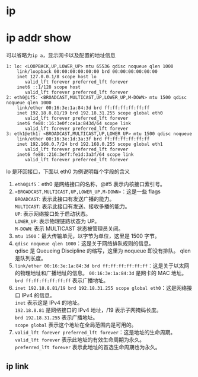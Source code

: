 # ip

# ip addr show

可以省略为`ip a`，显示网卡以及配置的地址信息

```text
1: lo: <LOOPBACK,UP,LOWER_UP> mtu 65536 qdisc noqueue qlen 1000
    link/loopback 00:00:00:00:00:00 brd 00:00:00:00:00:00
    inet 127.0.0.1/8 scope host lo
       valid_lft forever preferred_lft forever
    inet6 ::1/128 scope host
       valid_lft forever preferred_lft forever
2: eth0@if5: <BROADCAST,MULTICAST,UP,LOWER_UP,M-DOWN> mtu 1500 qdisc noqueue qlen 1000
    link/ether 00:16:3e:1a:84:3d brd ff:ff:ff:ff:ff:ff
    inet 192.18.8.81/19 brd 192.18.31.255 scope global eth0
       valid_lft forever preferred_lft forever
    inet6 fe80::16:3e0f:ce1a:843d/64 scope link
       valid_lft forever preferred_lft forever
3: eth1@eth1: <BROADCAST,MULTICAST,UP,LOWER_UP> mtu 1500 qdisc noqueue
    link/ether 00:16:3e:1d:3a:3f brd ff:ff:ff:ff:ff:ff
    inet 192.168.0.7/24 brd 192.168.0.255 scope global eth1
       valid_lft forever preferred_lft forever
    inet6 fe80::216:3eff:fe1d:3a3f/64 scope link
       valid_lft forever preferred_lft forever
```

lo 是环回接口，下面以 eth0 为例说明每个字段的含义

1. `eth0@if5`：eth0 是网络接口的名称，@if5 表示内核接口索引号。
2. `<BROADCAST,MULTICAST,UP,LOWER_UP,M-DOWN>`：这是一些 flags  
   `BROADCAST`: 表示此接口有发送广播的能力。  
   `MULTICAST`: 表示此接口有发送、接收多播的能力。  
   `UP`: 表示网络接口处于启动状态。  
   `LOWER_UP`: 表示物理链路状态为 UP。  
   `M-DOWN`: 表示 MULTICAST 状态被管理员关闭。
3. `mtu 1500`：最大传输单元，以字节为单位，这里是 1500 字节。
4. `qdisc noqueue qlen 1000`：这是关于网络排队规则的信息。  
   qdisc 是 Queueing Discipline 的缩写，这里为 noqueue 即没有排队。 qlen 是队列长度。
5. `link/ether 00:16:3e:1a:84:3d brd ff:ff:ff:ff:ff:ff`：这是关于以太网的物理地址和广播地址的信息。
   `00:16:3e:1a:84:3d` 是网卡的 MAC 地址。  
   `brd ff:ff:ff:ff:ff:ff` 表示广播地址。
6. `inet 192.18.8.81/19 brd 192.18.31.255 scope global eth0`：这是网络接口 IPv4 的信息。  
   `inet` 表示这是 IPv4 的地址。  
   `192.18.8.81` 是网络接口的 IPv4 地址，/19 表示子网掩码长度。  
   `brd 192.18.31.255` 表示广播地址。  
   `scope global` 表示这个地址在全局范围内是可用的。
7. `valid_lft forever preferred_lft forever`：这是地址的生命周期。  
   `valid_lft forever` 表示此地址的有效生命周期为永久。  
   `preferred_lft forever` 表示此地址的首选生命周期也为永久。

## ip link
